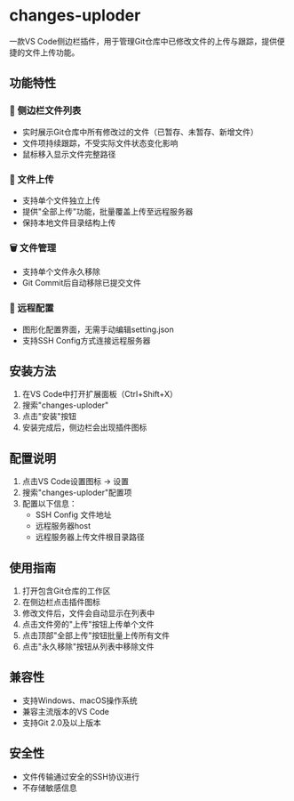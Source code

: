 # changes-uploder

一款VS Code侧边栏插件，用于管理Git仓库中已修改文件的上传与跟踪，提供便捷的文件上传功能。

## 功能特性

### 📁 侧边栏文件列表
- 实时展示Git仓库中所有修改过的文件（已暂存、未暂存、新增文件）
- 文件项持续跟踪，不受实际文件状态变化影响
- 鼠标移入显示文件完整路径

### 🚀 文件上传
- 支持单个文件独立上传
- 提供"全部上传"功能，批量覆盖上传至远程服务器
- 保持本地文件目录结构上传

### 🗑️ 文件管理
- 支持单个文件永久移除
- Git Commit后自动移除已提交文件

### 🔧 远程配置
- 图形化配置界面，无需手动编辑setting.json
- 支持SSH Config方式连接远程服务器

## 安装方法

1. 在VS Code中打开扩展面板（Ctrl+Shift+X）
2. 搜索"changes-uploder"
3. 点击"安装"按钮
4. 安装完成后，侧边栏会出现插件图标

## 配置说明

1. 点击VS Code设置图标 -> 设置
2. 搜索"changes-uploder"配置项
3. 配置以下信息：
   - SSH Config 文件地址
   - 远程服务器host
   - 远程服务器上传文件根目录路径

## 使用指南

1. 打开包含Git仓库的工作区
2. 在侧边栏点击插件图标
3. 修改文件后，文件会自动显示在列表中
4. 点击文件旁的"上传"按钮上传单个文件
5. 点击顶部"全部上传"按钮批量上传所有文件
6. 点击"永久移除"按钮从列表中移除文件

## 兼容性

- 支持Windows、macOS操作系统
- 兼容主流版本的VS Code
- 支持Git 2.0及以上版本

## 安全性

- 文件传输通过安全的SSH协议进行
- 不存储敏感信息